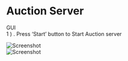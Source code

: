 # Auction Server
GUI 
<br>
1 ) . Press ‘Start’ button to Start Auction server 

 ![Screenshot](Man.png) <br>
 ![Screenshot](Julia.png)
